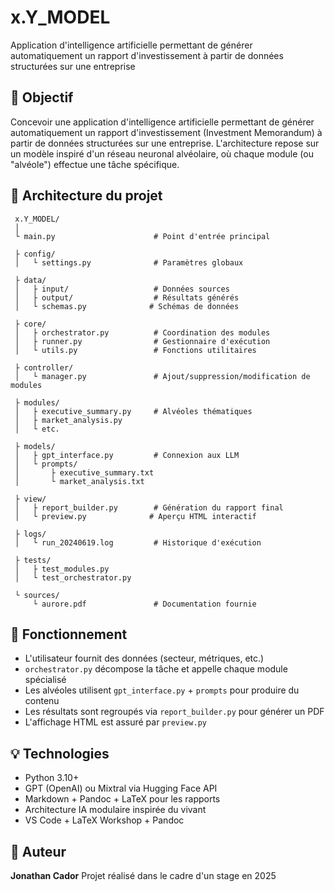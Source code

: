 # x.Y_MODEL
Application d'intelligence artificielle permettant de générer automatiquement un rapport d'investissement à partir de données structurées sur une entreprise

## 🌟 Objectif

Concevoir une application d'intelligence artificielle permettant de générer automatiquement un rapport d'investissement (Investment Memorandum) à partir de données structurées sur une entreprise. L'architecture repose sur un modèle inspiré d'un réseau neuronal alvéolaire, où chaque module (ou "alvéole") effectue une tâche spécifique.

## 🔧 Architecture du projet

```
 x.Y_MODEL/
 │
 └︎ main.py                      # Point d'entrée principal

 ├︎ config/
 │   └︎ settings.py              # Paramètres globaux

 ├︎ data/
 │   ├︎ input/                   # Données sources
 │   ├︎ output/                  # Résultats générés
 │   └︎ schemas.py              # Schémas de données

 ├︎ core/
 │   ├︎ orchestrator.py          # Coordination des modules
 │   ├︎ runner.py                # Gestionnaire d'exécution
 │   └︎ utils.py                 # Fonctions utilitaires

 ├︎ controller/
 │   └︎ manager.py               # Ajout/suppression/modification de modules

 ├︎ modules/
 │   ├︎ executive_summary.py     # Alvéoles thématiques
 │   ├︎ market_analysis.py
 │   └︎ etc.

 ├︎ models/
 │   ├︎ gpt_interface.py         # Connexion aux LLM
 │   └︎ prompts/
 │       ├︎ executive_summary.txt
 │       └︎ market_analysis.txt

 ├︎ view/
 │   ├︎ report_builder.py        # Génération du rapport final
 │   └︎ preview.py              # Aperçu HTML interactif

 ├︎ logs/
 │   └︎ run_20240619.log         # Historique d'exécution

 ├︎ tests/
 │   ├︎ test_modules.py
 │   └︎ test_orchestrator.py

 └︎ sources/
     └︎ aurore.pdf               # Documentation fournie
```

## 🚀 Fonctionnement

* L'utilisateur fournit des données (secteur, métriques, etc.)
* `orchestrator.py` décompose la tâche et appelle chaque module spécialisé
* Les alvéoles utilisent `gpt_interface.py` + `prompts` pour produire du contenu
* Les résultats sont regroupés via `report_builder.py` pour générer un PDF
* L'affichage HTML est assuré par `preview.py`

## 💡 Technologies

* Python 3.10+
* GPT (OpenAI) ou Mixtral via Hugging Face API
* Markdown + Pandoc + LaTeX pour les rapports
* Architecture IA modulaire inspirée du vivant
* VS Code + LaTeX Workshop + Pandoc

## 🔹 Auteur

**Jonathan Cador**
Projet réalisé dans le cadre d'un stage en 2025
